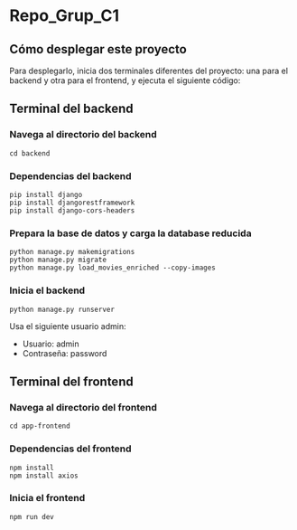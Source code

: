 # Repo_Grup_C1

## Cómo desplegar este proyecto
Para desplegarlo, inicia dos terminales diferentes del proyecto: una para el backend y otra para el frontend, y ejecuta el siguiente código:

## Terminal del backend

### Navega al directorio del backend
```
cd backend
```

### Dependencias del backend
```
pip install django
pip install djangorestframework
pip install django-cors-headers
```

### Prepara la base de datos y carga la database reducida
```
python manage.py makemigrations
python manage.py migrate
python manage.py load_movies_enriched --copy-images
```

### Inicia el backend
```
python manage.py runserver
```

Usa el siguiente usuario admin:  
- Usuario: admin  
- Contraseña: password

## Terminal del frontend

### Navega al directorio del frontend
```
cd app-frontend
```

### Dependencias del frontend
```
npm install
npm install axios
```

### Inicia el frontend
```
npm run dev
```